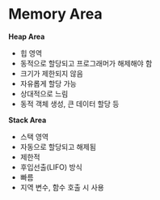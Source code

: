 # Memory Area

**Heap Area**

- 힙 영역
- 동적으로 할당되고 프로그래머가 해제해야 함
- 크기가 제한되지 않음
- 자유롭게 할당 가능
- 상대적으로 느림
- 동적 객체 생성, 큰 데이터 할당 등

**Stack Area**

- 스택 영역
- 자동으로 할당되고 해제됨
- 제한적
- 후입선출(LIFO) 방식
- 빠름
- 지역 변수, 함수 호출 시 사용